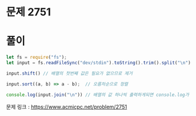 # 문제 2751


# 풀이

```javascript
let fs = require("fs");
let input = fs.readFileSync("dev/stdin").toString().trim().split("\n").map(Number)

input.shift() // 배열의 첫번째 값은 필요가 없으므로 제거

input.sort((a, b) => a - b);  // 오름차순으로 정렬

console.log(input.join("\n")) // 배열의 값 하나씩 출력하게되면 console.log가 시간을 많이 잡아먹어서 시간초과가 뜬다. 따라서 console.log를 한번만 사용하도록 해야 한다.
```

문제 링크 : https://www.acmicpc.net/problem/2751